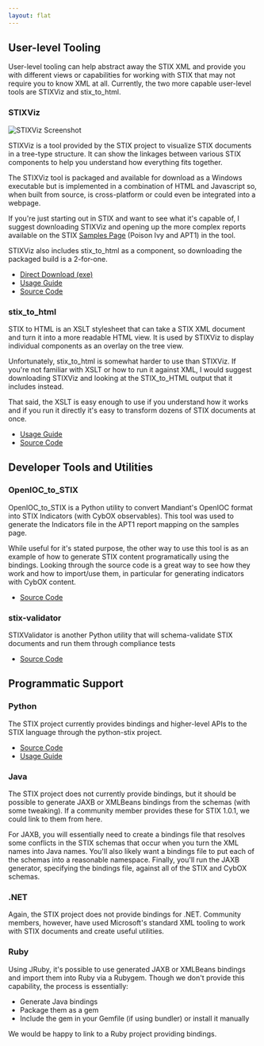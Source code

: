 ```yaml
---
layout: flat
---
```


## User-level Tooling

User-level tooling can help abstract away the STIX XML and provide you with different views or capabilities for working with STIX that may not require you to know XML at all. Currently, the two more capable user-level tools are STIXViz and stix_to_html.

### STIXViz

![STIXViz Screenshot](https://github.com/STIXProject/stix-viz/wiki/images/STIXVizExampleFigure1.png)

STIXViz is a tool provided by the STIX project to visualize STIX documents in a tree-type structure. It can show the linkages between various STIX components to help you understand how everything fits together.

The STIXViz tool is packaged and available for download as a Windows executable but is implemented in a combination of HTML and Javascript so, when built from source, is cross-platform or could even be integrated into a webpage.

If you're just starting out in STIX and want to see what it's capable of, I suggest downloading STIXViz and opening up the more complex reports available on the STIX [Samples Page](http://stix.mitre.org/language/version1.0.1/samples.html) (Poison Ivy and APT1) in the tool.

STIXViz also includes stix_to_html as a component, so downloading the packaged build is a 2-for-one.

* [Direct Download (exe)](http://stix.mitre.org/downloads/StixVizDistro.zip)
* [Usage Guide](https://github.com/STIXProject/stix-viz/wiki/STIXViz-Usage)
* [Source Code](https://github.com/STIXProject/stix-viz/)

### stix_to_html

STIX to HTML is an XSLT stylesheet that can take a STIX XML document and turn it into a more readable HTML view. It is used by STIXViz to display individual components as an overlay on the tree view.

Unfortunately, stix_to_html is somewhat harder to use than STIXViz. If you're not familiar with XSLT or how to run it against XML, I would suggest downloading STIXViz and looking at the STIX_to_HTML output that it includes instead.

That said, the XSLT is easy enough to use if you understand how it works and if you run it directly it's easy to transform dozens of STIX documents at once.

* [Usage Guide](https://github.com/STIXProject/stix-to-html/wiki)
* [Source Code](https://github.com/STIXProject/stix-to-html)

## Developer Tools and Utilities

### OpenIOC_to_STIX

OpenIOC_to_STIX is a Python utility to convert Mandiant's OpenIOC format into STIX Indicators (with CybOX observables). This tool was used to generate the Indicators file in the APT1 report mapping on the samples page.

While useful for it's stated purpose, the other way to use this tool is as an example of how to generate STIX content programatically using the bindings. Looking through the source code is a great way to see how they work and how to import/use them, in particular for generating indicators with CybOX content.

* [Source Code](https://github.com/STIXProject/openioc-to-stix)

### stix-validator

STIXValidator is another Python utility that will schema-validate STIX documents and run them through compliance tests

* [Source Code](https://github.com/STIXProject/stix-validator)

## Programmatic Support

### Python

The STIX project currently provides bindings and higher-level APIs to the STIX language through the python-stix project.

* [Source Code](https://github.com/STIXProject/python-stix)
* [Usage Guide](https://github.com/STIXProject/python-stix/wiki/Getting-Started)

### Java

The STIX project does not currently provide bindings, but it should be possible to generate JAXB or XMLBeans bindings from the schemas (with some tweaking). If a community member provides these for STIX 1.0.1, we could link to them from here.

For JAXB, you will essentially need to create a bindings file that resolves some conflicts in the STIX schemas that occur when you turn the XML names into Java names. You'll also likely want a bindings file to put each of the schemas into a reasonable namespace. Finally, you'll run the JAXB generator, specifying the bindings file, against all of the STIX and CybOX schemas.

### .NET

Again, the STIX project does not provide bindings for .NET. Community members, however, have used Microsoft's standard XML tooling to work with STIX documents and create useful utilities.

### Ruby

Using JRuby, it's possible to use generated JAXB or XMLBeans bindings and import them into Ruby via a Rubygem. Though we don't provide this capability, the process is essentially:

* Generate Java bindings
* Package them as a gem
* Include the gem in your Gemfile (if using bundler) or install it manually

We would be happy to link to a Ruby project providing bindings.